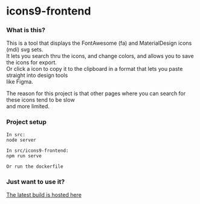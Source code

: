 # icons9-frontend

### What is this?
This is a tool that displays the FontAwesome (fa) and MaterialDesign icons (mdi) svg sets.  
It lets you search thru the icons, and change colors, and allows you to save the icons for export.  
Or click a icon to copy it to the clipboard in a format that lets you paste straight into design tools  
like Figma.

The reason for this project is that other pages where you can search for these icons tend to be slow  
and more limited. 

### Project setup
```
In src:
node server

In src/icons9-frontend:
npm run serve

Or run the dockerfile
```
### Just want to use it?
[The latest build is hosted here](https://icons9.electricfur.energy/#/ "icons9")